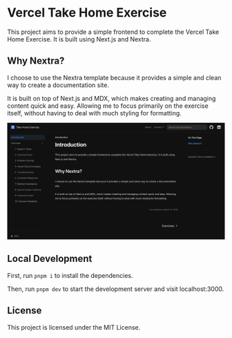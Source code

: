 # Vercel Take Home Exercise

This project aims to provide a simple frontend to complete the Vercel Take Home Exercise. It is built using Next.js and Nextra.

## Why Nextra?

I choose to use the Nextra template because it provides a simple and clean way to create a documentation site.

It is built on top of Next.js and MDX, which makes creating and managing content quick and easy. Allowing me to focus primarily on the exercise itself, without having to deal with much styling for formatting.

![Screenshot](assets/screenshot.png)

## Local Development

First, run `pnpm i` to install the dependencies.

Then, run `pnpm dev` to start the development server and visit localhost:3000.

## License

This project is licensed under the MIT License.
